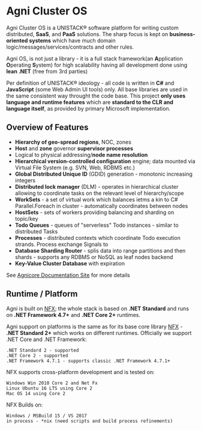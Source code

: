 # Agni Cluster OS

Agni Cluster OS is a UNISTACK&reg; software platform for writing custom distributed, **SaaS**, and **PaaS** solutions. The sharp focus is kept on **business-oriented systems** which have much domain logic/messages/services/contracts and other rules.

Agni OS, is not just a library - it is a full stack framework(an **A**pplication **O**perating **S**ystem) for high scalability having all development done using **lean .NET** (free from 3rd parties)

Per definition of UNISTACK&reg; ideology - all code is written in **C#** and **JavaScript** (some Web Admin UI tools) only. All base libraries are used in the same consistent way throught the code base. This project **only uses language and runtime features** which are **standard to the CLR and language itself**, as provided by primary Microsoft implementation.

## Overview of Features

* **Hierarchy of geo-spread regions**, NOC, zones
* **Host** and **zone** governor **supervisor processes**
* Logical to physical addressing/**node name resolution**
* **Hierarchical version-controlled configuration** engine; data mounted via Virtual File System (e.g. SVN, Web, RDBMS etc.)
* **Global Distributed Unique ID** (GDID) generation - monotonic increasing integers
* **Distributed lock manager** (DLM) - operates in hierarchical cluster allowing to coordinate tasks on the relevant level of hierarchy/scope
* **WorkSets** - a set of virtual work which balances ietms a kin to C# Parallel.Foreach in cluster - automatically coordinates between nodes
* **HostSets** - sets of workers providing balancing and sharding on topic/key
* **Todo Queues** - queues of "serverless" Todo instances - similar to distributed Tasks
* **Processes** - distributed contexts which coordinate Todo execution strands. Process exchange Signals to 
* **Database Sharding Router** - splis data into range partitions and then shards - supports any RDBMS or NoSQL as leaf nodes backend
* **Key-Value Cluster Database** with expiration



See [Agnicore Documentation Site](http://agnicore.com/products/agnios/book/introduction.htm) for more details

## Runtime / Platform

Agni is built on [NFX](https://github.com/agnicore/nfx); the whole stack is based on **.NET Standard** and runs on **.NET Framework 4.7+** and **.NET Core 2+** runtimes.

Agni support on platforms is the same as for its base core library [NFX](https://github.com/agnicore/nfx) - **.NET Standard 2+** which works on different runtimes. Officially we support .NET Core and .NET Framework:

    .NET Standard 2 - supported
    .NET Core 2 - supported
    .NET Framework 4.7.1 - supports classic .NET Framework 4.7.1+

NFX supports cross-platform development and is tested on:

    Windows Win 2010 Core 2 and Net Fx
    Linux Ubuntu 16 LTS using Core 2
    Mac OS 14 using Core 2

NFX Builds on:

    Windows / MSBuild 15 / VS 2017
    in process - *nix (need scripts and build process refinements)







